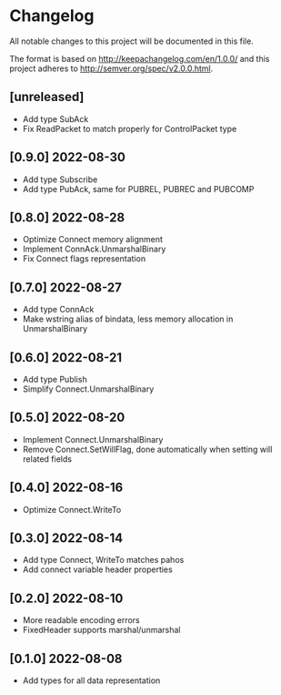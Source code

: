 # Changelog
All notable changes to this project will be documented in this file.

The format is based on http://keepachangelog.com/en/1.0.0/
and this project adheres to http://semver.org/spec/v2.0.0.html.

## [unreleased]

- Add type SubAck
- Fix ReadPacket to match properly for ControlPacket type

## [0.9.0] 2022-08-30

- Add type Subscribe
- Add type PubAck, same for PUBREL, PUBREC and PUBCOMP

## [0.8.0] 2022-08-28

- Optimize Connect memory alignment
- Implement ConnAck.UnmarshalBinary
- Fix Connect flags representation

## [0.7.0] 2022-08-27

- Add type ConnAck
- Make wstring alias of bindata, less memory allocation in
  UnmarshalBinary

## [0.6.0] 2022-08-21

- Add type Publish
- Simplify Connect.UnmarshalBinary

## [0.5.0] 2022-08-20

- Implement Connect.UnmarshalBinary
- Remove Connect.SetWillFlag, done automatically when setting will
  related fields

## [0.4.0] 2022-08-16

- Optimize Connect.WriteTo 

## [0.3.0] 2022-08-14

- Add type Connect, WriteTo matches pahos
- Add connect variable header properties

## [0.2.0] 2022-08-10

- More readable encoding errors
- FixedHeader supports marshal/unmarshal

## [0.1.0] 2022-08-08

- Add types for all data representation
